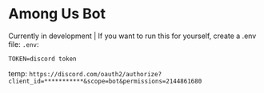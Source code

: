 # Among Us Bot
 
 Currently in development | If you want to run this for yourself, create a .env file:
`.env`:

```
TOKEN=discord token
```

temp:
`https://discord.com/oauth2/authorize?client_id=***********&scope=bot&permissions=2144861680`